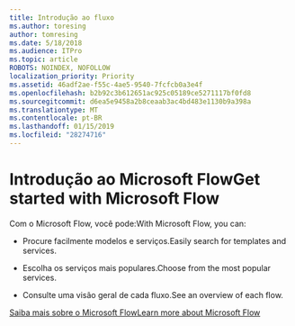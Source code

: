 ```yaml
---
title: Introdução ao fluxo
ms.author: toresing
author: tomresing
ms.date: 5/18/2018
ms.audience: ITPro
ms.topic: article
ROBOTS: NOINDEX, NOFOLLOW
localization_priority: Priority
ms.assetid: 46adf2ae-f55c-4ae5-9540-7fcfcb0a3e4f
ms.openlocfilehash: b2b92c3b612651ac925c05189ce5271117bf0fd8
ms.sourcegitcommit: d6ea5e9458a2b8ceaab3ac4bd483e1130b9a398a
ms.translationtype: MT
ms.contentlocale: pt-BR
ms.lasthandoff: 01/15/2019
ms.locfileid: "28274716"
---
```

# <a name="get-started-with-microsoft-flow"></a><span data-ttu-id="f28ab-102">Introdução ao Microsoft Flow</span><span class="sxs-lookup"><span data-stu-id="f28ab-102">Get started with Microsoft Flow</span></span>

<span data-ttu-id="f28ab-103">Com o Microsoft Flow, você pode:</span><span class="sxs-lookup"><span data-stu-id="f28ab-103">With Microsoft Flow, you can:</span></span>
  
- <span data-ttu-id="f28ab-104">Procure facilmente modelos e serviços.</span><span class="sxs-lookup"><span data-stu-id="f28ab-104">Easily search for templates and services.</span></span>
    
- <span data-ttu-id="f28ab-105">Escolha os serviços mais populares.</span><span class="sxs-lookup"><span data-stu-id="f28ab-105">Choose from the most popular services.</span></span>
    
- <span data-ttu-id="f28ab-106">Consulte uma visão geral de cada fluxo.</span><span class="sxs-lookup"><span data-stu-id="f28ab-106">See an overview of each flow.</span></span>
    
[<span data-ttu-id="f28ab-107">Saiba mais sobre o Microsoft Flow</span><span class="sxs-lookup"><span data-stu-id="f28ab-107">Learn more about Microsoft Flow</span></span>](https://go.microsoft.com/fwlink/?linkid=874446)
  

